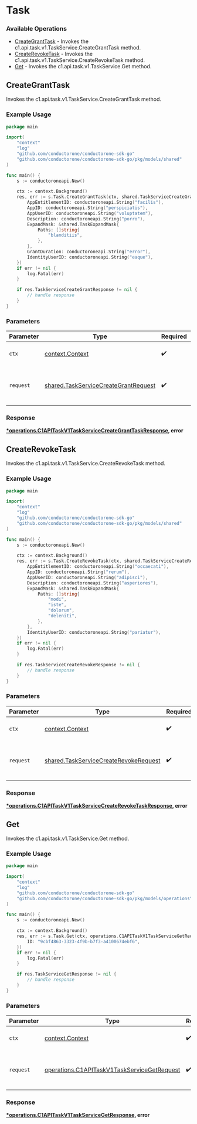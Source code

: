 # Task

### Available Operations

* [CreateGrantTask](#creategranttask) - Invokes the c1.api.task.v1.TaskService.CreateGrantTask method.
* [CreateRevokeTask](#createrevoketask) - Invokes the c1.api.task.v1.TaskService.CreateRevokeTask method.
* [Get](#get) - Invokes the c1.api.task.v1.TaskService.Get method.

## CreateGrantTask

Invokes the c1.api.task.v1.TaskService.CreateGrantTask method.

### Example Usage

```go
package main

import(
	"context"
	"log"
	"github.com/conductorone/conductorone-sdk-go"
	"github.com/conductorone/conductorone-sdk-go/pkg/models/shared"
)

func main() {
    s := conductoroneapi.New()

    ctx := context.Background()
    res, err := s.Task.CreateGrantTask(ctx, shared.TaskServiceCreateGrantRequest{
        AppEntitlementID: conductoroneapi.String("facilis"),
        AppID: conductoroneapi.String("perspiciatis"),
        AppUserID: conductoroneapi.String("voluptatem"),
        Description: conductoroneapi.String("porro"),
        ExpandMask: &shared.TaskExpandMask{
            Paths: []string{
                "blanditiis",
            },
        },
        GrantDuration: conductoroneapi.String("error"),
        IdentityUserID: conductoroneapi.String("eaque"),
    })
    if err != nil {
        log.Fatal(err)
    }

    if res.TaskServiceCreateGrantResponse != nil {
        // handle response
    }
}
```

### Parameters

| Parameter                                                                                    | Type                                                                                         | Required                                                                                     | Description                                                                                  |
| -------------------------------------------------------------------------------------------- | -------------------------------------------------------------------------------------------- | -------------------------------------------------------------------------------------------- | -------------------------------------------------------------------------------------------- |
| `ctx`                                                                                        | [context.Context](https://pkg.go.dev/context#Context)                                        | :heavy_check_mark:                                                                           | The context to use for the request.                                                          |
| `request`                                                                                    | [shared.TaskServiceCreateGrantRequest](../../models/shared/taskservicecreategrantrequest.md) | :heavy_check_mark:                                                                           | The request object to use for the request.                                                   |


### Response

**[*operations.C1APITaskV1TaskServiceCreateGrantTaskResponse](../../models/operations/c1apitaskv1taskservicecreategranttaskresponse.md), error**


## CreateRevokeTask

Invokes the c1.api.task.v1.TaskService.CreateRevokeTask method.

### Example Usage

```go
package main

import(
	"context"
	"log"
	"github.com/conductorone/conductorone-sdk-go"
	"github.com/conductorone/conductorone-sdk-go/pkg/models/shared"
)

func main() {
    s := conductoroneapi.New()

    ctx := context.Background()
    res, err := s.Task.CreateRevokeTask(ctx, shared.TaskServiceCreateRevokeRequest{
        AppEntitlementID: conductoroneapi.String("occaecati"),
        AppID: conductoroneapi.String("rerum"),
        AppUserID: conductoroneapi.String("adipisci"),
        Description: conductoroneapi.String("asperiores"),
        ExpandMask: &shared.TaskExpandMask{
            Paths: []string{
                "modi",
                "iste",
                "dolorum",
                "deleniti",
            },
        },
        IdentityUserID: conductoroneapi.String("pariatur"),
    })
    if err != nil {
        log.Fatal(err)
    }

    if res.TaskServiceCreateRevokeResponse != nil {
        // handle response
    }
}
```

### Parameters

| Parameter                                                                                      | Type                                                                                           | Required                                                                                       | Description                                                                                    |
| ---------------------------------------------------------------------------------------------- | ---------------------------------------------------------------------------------------------- | ---------------------------------------------------------------------------------------------- | ---------------------------------------------------------------------------------------------- |
| `ctx`                                                                                          | [context.Context](https://pkg.go.dev/context#Context)                                          | :heavy_check_mark:                                                                             | The context to use for the request.                                                            |
| `request`                                                                                      | [shared.TaskServiceCreateRevokeRequest](../../models/shared/taskservicecreaterevokerequest.md) | :heavy_check_mark:                                                                             | The request object to use for the request.                                                     |


### Response

**[*operations.C1APITaskV1TaskServiceCreateRevokeTaskResponse](../../models/operations/c1apitaskv1taskservicecreaterevoketaskresponse.md), error**


## Get

Invokes the c1.api.task.v1.TaskService.Get method.

### Example Usage

```go
package main

import(
	"context"
	"log"
	"github.com/conductorone/conductorone-sdk-go"
	"github.com/conductorone/conductorone-sdk-go/pkg/models/operations"
)

func main() {
    s := conductoroneapi.New()

    ctx := context.Background()
    res, err := s.Task.Get(ctx, operations.C1APITaskV1TaskServiceGetRequest{
        ID: "9cbf4863-3323-4f9b-b7f3-a4100674ebf6",
    })
    if err != nil {
        log.Fatal(err)
    }

    if res.TaskServiceGetResponse != nil {
        // handle response
    }
}
```

### Parameters

| Parameter                                                                                                  | Type                                                                                                       | Required                                                                                                   | Description                                                                                                |
| ---------------------------------------------------------------------------------------------------------- | ---------------------------------------------------------------------------------------------------------- | ---------------------------------------------------------------------------------------------------------- | ---------------------------------------------------------------------------------------------------------- |
| `ctx`                                                                                                      | [context.Context](https://pkg.go.dev/context#Context)                                                      | :heavy_check_mark:                                                                                         | The context to use for the request.                                                                        |
| `request`                                                                                                  | [operations.C1APITaskV1TaskServiceGetRequest](../../models/operations/c1apitaskv1taskservicegetrequest.md) | :heavy_check_mark:                                                                                         | The request object to use for the request.                                                                 |


### Response

**[*operations.C1APITaskV1TaskServiceGetResponse](../../models/operations/c1apitaskv1taskservicegetresponse.md), error**

